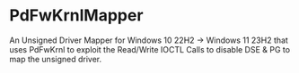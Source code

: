 # PdFwKrnlMapper
An Unsigned Driver Mapper for Windows 10 22H2 -> Windows 11 23H2 that uses PdFwKrnl to exploit the Read/Write IOCTL Calls to disable DSE &amp; PG to map the unsigned driver.
